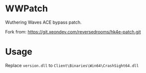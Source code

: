 # WWPatch

Wuthering Waves ACE bypass patch.

Fork from: https://git.xeondev.com/reversedrooms/hk4e-patch.git

# Usage

Replace `version.dll` to `Client\Binaries\Win64\CrashSight64.dll`
